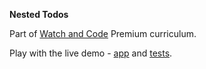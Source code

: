 **Nested Todos**

Part of [Watch and Code](www.watchandcode.com) Premium curriculum.


Play with the live demo - [app](https://mick-nested-todos.glitch.me) and [tests](https://mick-nested-todos-tests.glitch.me).
